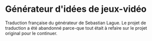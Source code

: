 # Générateur d'idées de jeux-vidéo

Traduction française du générateur de Sebastian Lague.
Le projet de traduction a été abandonné parce-que tout était à refaire sur le projet original pour le continuer.
